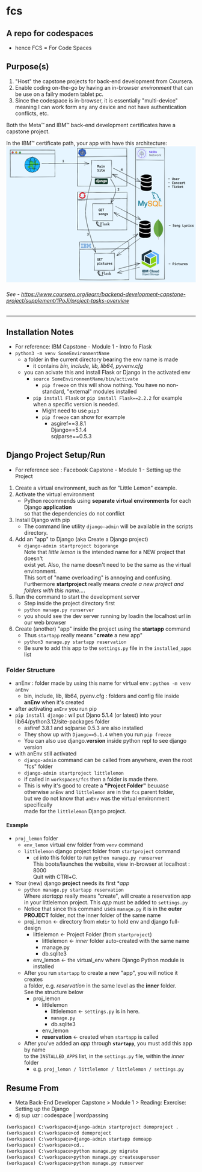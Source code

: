 # fcs
## A repo for codespaces
- hence FCS = For Code Spaces

## Purpose(s)
1. "Host" the capstone projects for back-end development from Coursera.
1. Enable coding on-the-go by having an in-browser _environment_ that can be use on a failry modern tablet pc.
1. Since the codespace is in-browser, it is essentially "multi-device" meaning I can work form any any device and not have authentication conflicts, etc.

Both the Meta&trade; and IBM&trade; back-end development certificates have a capstone project.

In the IBM&trade; certificate path, your app with have this architecture:
![IBM website build](backend_capstone_architecture.png)
###### See - https://www.coursera.org/learn/backend-development-capstone-project/supplement/1PoJi/project-tasks-overview

----

## Installation Notes
- For reference: IBM Capstone - Module 1 - Intro fo Flask
- `python3 -m venv SomeEnvironmentName`
  - a folder in the current directory bearing the env name is made
    - it contains _bin, include, lib, lib64, pyvenv.cfg_
  - you can acivate this and install Flask or Django in the activated env
    - `source SomeEnvironmentName/bin/activate`
        - `pip freeze` on this will show nothing. You have no non-standard, "external" modules installed
    - `pip install Flask` or `pip install Flask==2.2.2` for example when a specific version is needed.
        - Might need to use `pip3`
        - `pip freeze` can show for example
            + asgiref==3.8.1  
            Django==5.1.4  
            sqlparse==0.5.3

## Django Project Setup/Run 
- For reference see : Facebook Capstone - Module 1 - Setting up the Project
1. Create a virtual environment, such as for "Little Lemon" example.
1. Activate the virtual environment
    - Python recommends using __separate virtual environments__ for each Django __application__  
  so that the dependencies do not conflict
1. Install Django with pip
    - The command line utility `django-admin` will be available in the scripts directory.
1. Add an "app" to Django (aka Create a Django project)
    - `django-admin startproject bigorange`  
    Note that _little lemon_ is the intended name for a NEW project that doesn't  
    exist yet. Also, the name doesn't need to be the same as the virtual environment.  
    This sort of "name overloading" is annoying and confusing.  
    Furthermore __startproject__ really means _create a new project and folders with this name..._.
1. Run the command to start the development server
    - Step inside the project directory first
    - `python manage.py runserver`
    - you should see the dev server running by loadin the localhost url in our web browser
1. Create (another) "app" inside the project using the __startapp__ command
    - Thus `startapp` really means "__create__ a new app"
    - `python3 manage.py startapp reservation`
    - Be sure to add this app to the `settings.py` file in the `installed_apps` list

### Folder Structure
- anEnv : folder made by using this name for virtual env : `python -m venv anEnv`
  - bin, include, lib, lib64, pyenv.cfg : folders and config file inside __anEnv__ when it's created
- after activating `anEnv` you run pip
- `pip install django` : wil put Djano 5.1.4 (or latest) into your lib64/python3.12/site-packages folder
  - asfiref 3.8.1 and sqlparse 0.5.3 are also installed
  - They show up with `Django==5.1.4` when you run `pip freeze`
  - You can also use django.__version__ inside python repl to see django version
- with anEnv still activated
  - `django-admin` command can be called from anywhere, even the root "fcs" folder
  - `django-admin startproject littlelemon`
  - if called in `workspaces/fcs` then a folder is made there.
  - This is why it's good to create a **"Project Folder"** beuuase  
  otherwise `anEnv` and `littlelemon` are in the `fcs` parent folder,  
  but we do not know that `anEnv` was the virtual environment specifically  
  made for the `littlelemon` Django project.

#### Example
- `proj_lemon` folder
  - `env_lemon` virtual env folder from `venv` command
  - `littlelemon` django project folder from `startproject` command
    - `cd` into this folder to run `python manage.py runserver`  
    This boots/launches the website, view in-browser at localhost : 8000  
    Quit with CTRl+C.
- Your (new) django **project** needs its first **app*
  - `python manage.py startapp reservation`  
  Where *startapp* really means "create", will create a reservation app  
  in your littlelemon project. This *app* must be added to `settings.py`
  - Notice that since this command uses `manage.py` it is in the **outer**  
  **PROJECT** folder, not the inner folder of the same name
  - proj_lemon $\leftarrow$ directory from `mkdir` to hold env and django full-design
    - littlelemon $\leftarrow$ Project Folder (from `startproject`)
      - littlelemon $\leftarrow$ *inner* folder auto-created with the same name
      - manage.py
      - db.sqlite3
    - env_lemon $\leftarrow$ the virtual_env where Django Python module is installed
  - After you run `startapp` to create a new "app", you will notice it creates  
  a folder, e.g. _reservation_ in the same level as the **inner** folder.  
  See the structure below
    - proj_lemon
      - littlelemon
        - littlelemon $\leftarrow$ `settings.py` is in here.
        - `manage.py`
        - db.sqlite3
      - env_lemon
      - **reservation** $\leftarrow$ created when `startapp` is called
  - After you've added an _app_ through **`startapp`**, you must add this app by name  
  to the `INSTALLED_APPS` list, in the `settings.py` file, within the *inner* folder
    - e.g. `proj_lemon / littlelemon / littlelemon / settings.py`

## Resume From
- Meta Back-End Developer Capstone > Module 1 > Reading: Exercise: Setting up the Django 
- dj sup uzr : codespace | wordpassing


```
(workspace) C:\workspace>django-admin startproject demoproject .
(workspace) C:\workspace>cd demoproject
(workspace) C:\workspace>django-admin startapp demoapp
(workspace) C:\workspace>cd..
(workspace) C:\workspace>python manage.py migrate
(workspace) C:\workspace>python manage.py createsuperuser
(workspace) C:\workspace>python manage.py runserver
```

